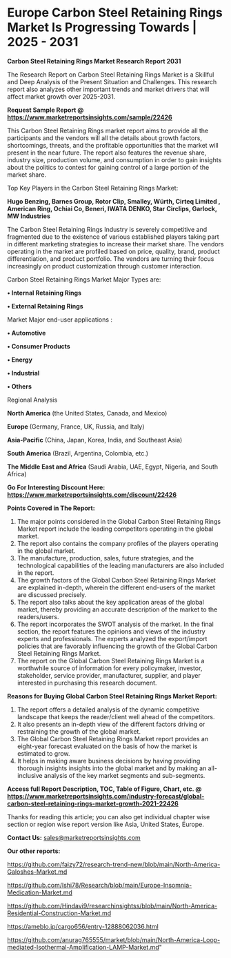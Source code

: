 # Europe Carbon Steel Retaining Rings Market Is Progressing Towards | 2025 - 2031

<strong>Carbon Steel Retaining Rings Market Research Report 2031</strong>

The Research Report on Carbon Steel Retaining Rings Market is a Skillful and Deep Analysis of the Present Situation and Challenges. This research report also analyzes other important trends and market drivers that will affect market growth over 2025-2031.

<strong>Request Sample Report @ <a href=https://www.marketreportsinsights.com/sample/22426>https://www.marketreportsinsights.com/sample/22426</a></strong>

This Carbon Steel Retaining Rings market report aims to provide all the participants and the vendors will all the details about growth factors, shortcomings, threats, and the profitable opportunities that the market will present in the near future. The report also features the revenue share, industry size, production volume, and consumption in order to gain insights about the politics to contest for gaining control of a large portion of the market share.

Top Key Players in the Carbon Steel Retaining Rings Market:

<strong>Hugo Benzing, Barnes Group, Rotor Clip, Smalley, Würth, Cirteq Limited , American Ring, Ochiai Co, Beneri, IWATA DENKO, Star Circlips, Garlock, MW Industries</strong>

The Carbon Steel Retaining Rings Industry is severely competitive and fragmented due to the existence of various established players taking part in different marketing strategies to increase their market share. The vendors operating in the market are profiled based on price, quality, brand, product differentiation, and product portfolio. The vendors are turning their focus increasingly on product customization through customer interaction.

Carbon Steel Retaining Rings Market Major Types are:

<strong>• Internal Retaining Rings

• External Retaining Rings</strong>

Market Major end-user applications :

<strong>• Automotive

• Consumer Products

• Energy

• Industrial

• Others</strong>

Regional Analysis

</u><strong><b>North America</b></strong> (the United States, Canada, and Mexico)

<strong><b>Europe </b></strong>(Germany, France, UK, Russia, and Italy)

<strong><b>Asia-Pacific</b></strong> (China, Japan, Korea, India, and Southeast Asia)

<strong><b>South America</b></strong> (Brazil, Argentina, Colombia, etc.)

<strong><b>The Middle East and Africa</b></strong> (Saudi Arabia, UAE, Egypt, Nigeria, and South Africa)

<strong>Go For Interesting Discount Here: <a href=https://www.marketreportsinsights.com/discount/22426>https://www.marketreportsinsights.com/discount/22426</a></strong>

<strong>Points Covered in The Report:</strong>
<ol>
  <li>The major points considered in the Global Carbon Steel Retaining Rings Market report include the leading competitors operating in the global market.</li>
  <li>The report also contains the company profiles of the players operating in the global market.</li>
  <li>The manufacture, production, sales, future strategies, and the technological capabilities of the leading manufacturers are also included in the report.</li>
  <li>The growth factors of the Global Carbon Steel Retaining Rings Market are explained in-depth, wherein the different end-users of the market are discussed precisely.</li>
  <li>The report also talks about the key application areas of the global market, thereby providing an accurate description of the market to the readers/users.</li>
  <li>The report incorporates the SWOT analysis of the market. In the final section, the report features the opinions and views of the industry experts and professionals. The experts analyzed the export/import policies that are favorably influencing the growth of the Global Carbon Steel Retaining Rings Market.</li>
  <li>The report on the Global Carbon Steel Retaining Rings Market is a worthwhile source of information for every policymaker, investor, stakeholder, service provider, manufacturer, supplier, and player interested in purchasing this research document.</li>
</ol>
<strong>Reasons for Buying Global Carbon Steel Retaining Rings Market Report:</strong>

<ol>
  <li>The report offers a detailed analysis of the dynamic competitive landscape that keeps the reader/client well ahead of the competitors.</li>
  <li>It also presents an in-depth view of the different factors driving or restraining the growth of the global market.</li>
  <li>The Global Carbon Steel Retaining Rings Market report provides an eight-year forecast evaluated on the basis of how the market is estimated to grow.</li>
  <li>It helps in making aware business decisions by having providing thorough insights insights into the global market and by making an all-inclusive analysis of the key market segments and sub-segments.</li>
</ol>
<strong>Access full Report Description, TOC, Table of Figure, Chart, etc. @ <a href=https://www.marketreportsinsights.com/industry-forecast/global-carbon-steel-retaining-rings-market-growth-2021-22426>https://www.marketreportsinsights.com/industry-forecast/global-carbon-steel-retaining-rings-market-growth-2021-22426</a></strong>


Thanks for reading this article; you can also get individual chapter wise section or region wise report version like Asia, United States, Europe.

<strong>Contact Us:</strong>
sales@marketreportsinsights.com

<strong>Our other reports:</strong>

<a href=https://github.com/faizy72/research-trend-new/blob/main/North-America-Galoshes-Market.md>https://github.com/faizy72/research-trend-new/blob/main/North-America-Galoshes-Market.md</a>

<a href=https://github.com/Ishi78/Research/blob/main/Europe-Insomnia-Medication-Market.md>https://github.com/Ishi78/Research/blob/main/Europe-Insomnia-Medication-Market.md</a>

<a href=https://github.com/Hindavi9/researchinsightss/blob/main/North-America-Residential-Construction-Market.md>https://github.com/Hindavi9/researchinsightss/blob/main/North-America-Residential-Construction-Market.md</a>

<a href=https://ameblo.jp/cargo656/entry-12888062036.html>https://ameblo.jp/cargo656/entry-12888062036.html</a>

<a href=https://github.com/anurag765555/market/blob/main/North-America-Loop-mediated-Isothermal-Amplification-LAMP-Market.md>https://github.com/anurag765555/market/blob/main/North-America-Loop-mediated-Isothermal-Amplification-LAMP-Market.md</a>"

